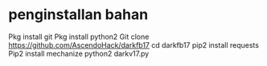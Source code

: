 # penginstallan bahan

Pkg install git
Pkg install python2
Git clone https://github.com/AscendoHack/darkfb17
cd darkfb17
pip2 install requests
Pip2 install mechanize
python2 darkv17.py
